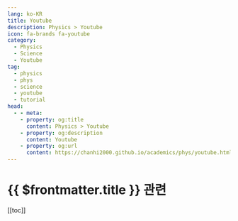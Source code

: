 ```yaml
---
lang: ko-KR
title: Youtube
description: Physics > Youtube
icon: fa-brands fa-youtube
category: 
  - Physics
  - Science
  - Youtube
tag:
  - physics
  - phys
  - science
  - youtube
  - tutorial
head:
  - - meta:
    - property: og:title
      content: Physics > Youtube
    - property: og:description
      content: Youtube
    - property: og:url
      content: https://chanhi2000.github.io/academics/phys/youtube.html
---
```


# {{ $frontmatter.title }} 관련

[[toc]]

<MyYouTubeItems jsonName="yu-Unrealscience" /><!-- 안될과학 Unrealscience -->
<MyYouTubeItems jsonName="yu-quantumsensechannel" /><!-- Quantum Sense -->
<MyYouTubeItems jsonName="yu-EugeneKhutoryansky" /><!-- Physics Videos by Eugene Khutoryansky -->

<TagLinks />